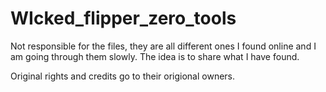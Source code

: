 # WIcked_flipper_zero_tools

Not responsible for the files, they are all different ones I found online and I am going through them slowly. The idea is to share what I have found. 

Original rights and credits go to their origional owners. 
